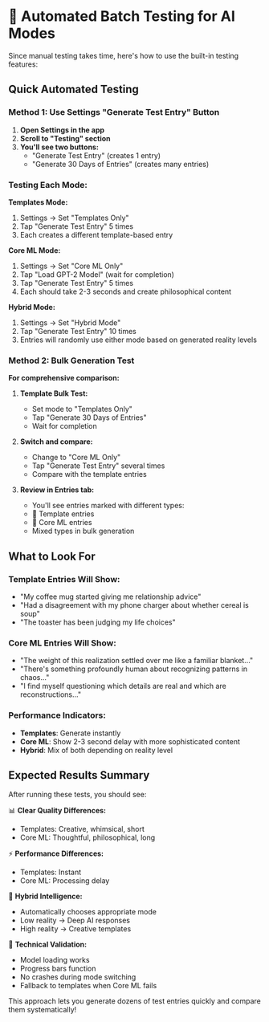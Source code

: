 # 🚀 Automated Batch Testing for AI Modes

Since manual testing takes time, here's how to use the built-in testing features:

## **Quick Automated Testing**

### Method 1: Use Settings "Generate Test Entry" Button

1. **Open Settings in the app**
2. **Scroll to "Testing" section**
3. **You'll see two buttons:**
   - "Generate Test Entry" (creates 1 entry)
   - "Generate 30 Days of Entries" (creates many entries)

### Testing Each Mode:

**Templates Mode:**
1. Settings → Set "Templates Only"
2. Tap "Generate Test Entry" 5 times
3. Each creates a different template-based entry

**Core ML Mode:**
1. Settings → Set "Core ML Only" 
2. Tap "Load GPT-2 Model" (wait for completion)
3. Tap "Generate Test Entry" 5 times
4. Each should take 2-3 seconds and create philosophical content

**Hybrid Mode:**
1. Settings → Set "Hybrid Mode"
2. Tap "Generate Test Entry" 10 times
3. Entries will randomly use either mode based on generated reality levels

### Method 2: Bulk Generation Test

**For comprehensive comparison:**
1. **Template Bulk Test:**
   - Set mode to "Templates Only"
   - Tap "Generate 30 Days of Entries"
   - Wait for completion

2. **Switch and compare:**
   - Change to "Core ML Only"
   - Tap "Generate Test Entry" several times
   - Compare with the template entries

3. **Review in Entries tab:**
   - You'll see entries marked with different types:
   - 🔧 Template entries 
   - 🤖 Core ML entries
   - Mixed types in bulk generation

## **What to Look For**

### Template Entries Will Show:
- "My coffee mug started giving me relationship advice"
- "Had a disagreement with my phone charger about whether cereal is soup"
- "The toaster has been judging my life choices"

### Core ML Entries Will Show:
- "The weight of this realization settled over me like a familiar blanket..."
- "There's something profoundly human about recognizing patterns in chaos..."
- "I find myself questioning which details are real and which are reconstructions..."

### Performance Indicators:
- **Templates**: Generate instantly
- **Core ML**: Show 2-3 second delay with more sophisticated content
- **Hybrid**: Mix of both depending on reality level

## **Expected Results Summary**

After running these tests, you should see:

📊 **Clear Quality Differences:**
- Templates: Creative, whimsical, short
- Core ML: Thoughtful, philosophical, long

⚡ **Performance Differences:**
- Templates: Instant
- Core ML: Processing delay

🎯 **Hybrid Intelligence:**
- Automatically chooses appropriate mode
- Low reality → Deep AI responses
- High reality → Creative templates

🔧 **Technical Validation:**
- Model loading works
- Progress bars function
- No crashes during mode switching
- Fallback to templates when Core ML fails

This approach lets you generate dozens of test entries quickly and compare them systematically!